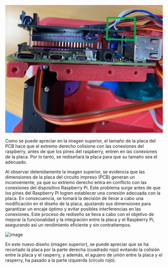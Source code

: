 
![Colisión entre PCB y Raspberry PI](/PBC/Imágenes/Colisión.jpg)

Como se puede apreciar en la imagen superior, el tamaño de la placa del PCB hace que el extremo derecho colisione con las conexiones del raspberry, antes de que los pines del raspberry, entren en las conexiones de la placa. Por lo tanto, se rediseñará la placa para que su tamaño sea el adecuado.

Al observar detenidamente la imagen superior, se evidencia que las dimensiones de la placa del circuito impreso (PCB) generan un inconveniente, ya que su extremo derecho entra en conflicto con las conexiones del dispositivo Raspberry Pi. Este problema surge antes de que los pines del Raspberry Pi logren establecer una conexión adecuada con la placa. En consecuencia, se tomará la decisión de llevar a cabo una modificación en el diseño de la placa, ajustando sus dimensiones para garantizar un encaje óptimo y evitar posibles interferencias en las conexiones. Este proceso de rediseño se lleva a cabo con el objetivo de mejorar la funcionalidad y la integración entre la placa y el Raspberry Pi, asegurando así un rendimiento eficiente y sin contratiempos.

![image](https://github.com/xabiercaballero/CUBO-RUBIK/assets/156079321/ff3ec040-07ae-40d6-887b-5971ed2e6b0b)

En este nuevo diseño (imagen superior), se puede apreciar que se ha recortado la placa por la parte derecha (cuadrado rojo) evitando la colisión entre la placa y el rasperry, y además, el agujero de unión entre la placa y el rasperry, ha pasado a la parte izquierda (circulo rojo).
